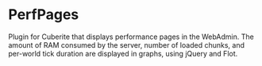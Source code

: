 PerfPages
=========

Plugin for Cuberite that displays performance pages in the WebAdmin.
The amount of RAM consumed by the server, number of loaded chunks, and per-world tick duration are displayed in graphs, using jQuery and Flot.

